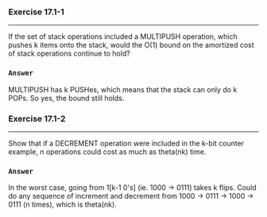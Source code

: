 ### Exercise 17.1-1
***
If the set of stack operations included a MULTIPUSH operation, which pushes k items onto the stack, would the O(1) bound on the amortized cost of stack operations continue to hold?

### `Answer`
MULTIPUSH has k PUSHes, which means that the stack can only do k POPs. So yes, the bound still holds.


### Exercise 17.1-2
***
Show that if a DECREMENT operation were included in the k-bit counter example, n operations could cost as much as theta(nk) time.

### `Answer`
In the worst case, going from 1[k-1 0's] (ie. 1000 -> 0111) takes k flips. Could do any sequence of increment and decrement from 1000 -> 0111 -> 1000 -> 0111 (n times), which is theta(nk).
